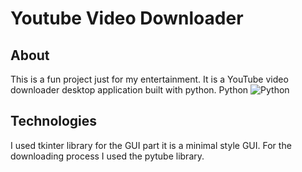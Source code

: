 # Youtube Video Downloader

## About

This is a fun project just for my entertainment.
It is a YouTube video downloader desktop application built with python.
Python	![Python](https://img.shields.io/badge/python-3670A0?style=for-the-badge&logo=python&logoColor=ffdd54)

## Technologies

I used tkinter library for the GUI part it is a minimal style GUI.
For the downloading process I used the pytube library.


